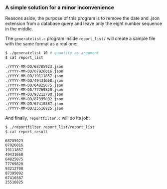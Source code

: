 ### A simple solution for a minor inconvenience

Reasons aside, the purpose of this program is to remove the date and .json extension from a database query and leave only the eight number sequence in the middle.

The `generatelist.c` program inside `report_list/` will create a sample file with the same format as a real one:

```bash
$ ./generatelist 10 # quantity as argument
$ cat report_list

./YYYY-MM-DD/68785923.json
./YYYY-MM-DD/07926016.json
./YYYY-MM-DD/19111857.json
./YYYY-MM-DD/49431668.json
./YYYY-MM-DD/64825075.json
./YYYY-MM-DD/77769820.json
./YYYY-MM-DD/93212708.json
./YYYY-MM-DD/87395092.json
./YYYY-MM-DD/67410387.json
./YYYY-MM-DD/25516825.json
```
And finally, `reportfilter.c` will do its job:

```bash
$ ./reportfilter report_list/report_list
$ cat report_result

68785923
07926016
19111857
49431668
64825075
77769820
93212708
87395092
67410387
25516825
```
